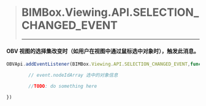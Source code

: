 > # BIMBox.Viewing.API.SELECTION\_CHANGED\_EVENT
>
> ---

#### OBV 视图的选择集改变时（如用户在视图中通过鼠标选中对象时），触发此消息。

```js
OBVApi.addEventListener(BIMBox.Viewing.API.SELECTION_CHANGED_EVENT,function (event) {

        // event.nodeIdArray 选中的对象信息

        //TODO: do something here

})
```



